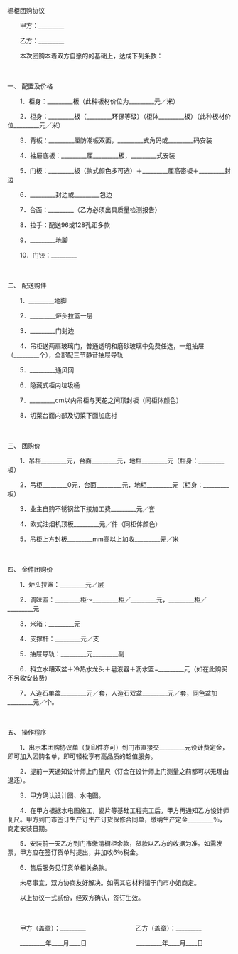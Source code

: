 



橱柜团购协议



 

　　甲方：_________　　

　　乙方：_________　　

　　本次团购本着双方自愿的的基础上，达成下列条款：

　　

一、
配置及价格

　　1．柜身：_________板（此种板材价位为_________元／米）

　　2．柜身：_________板（_________环保等级）（柜体_________板）（此种板材价位_________元／米）

　　3．背板：_________厘防潮板双面，_________式角码或_________码安装

　　4．抽屉底板：_________厘_________板，_________式安装

　　5．门板：_________板（款式颜色多可选）＋_________厘高密板＋_________封边

　　6．_________封边或_________包边

　　7．台面：_________（乙方必须出具质量检测报告）

　　8．拉手：配送96或128孔距多款

　　9．_________地脚

　　10．门铰：_________

　　

二、
配送购件

　　1．_________地脚

　　2．_________炉头拉篮一层

　　3．_________门封边

　　4．吊柜送两扇玻璃门，普通透明和磨砂玻璃中免费任选，一组抽屉（_________个），全部配三节静音抽屉导轨

　　5．_________通风网

　　6．隐藏式柜内垃圾桶

　　7．_________cm以内吊柜与天花之间顶封板（同柜体颜色）

　　8．切菜台面内部及切菜下面加底衬

　　

三、
团购价

　　1．吊柜_________元，台面_________元，地柜_________元（柜身：_________板）

　　2．吊柜_________0元，台面_________元，地柜_________元（柜身：_________板）

　　3．业主自购不锈钢盆下接加工费_________元／套

　　4．欧式油烟机顶板_________元／件（同柜体颜色）

　　5．吊柜上方封板_________mm高以上加收_________元／米

　　

四、
金件团购价

　　1．炉头拉篮：_________元／层

　　2．调味篮：_________柜～_________柜／_________元，_________柜／_________元

　　3．米箱：_________元

　　4．支撑杆：_________元／支

　　5．抽屉导轨：_________元_________副

　　6．科立水糟双盆＋冷热水龙头＋皂液器＋沥水篮=_________元（如在此购买不另收安装费）

　　7．人造石单盆_________元／套，人造石双盆_________元／套，同色盆加_________元／个。

　　

五、
操作程序

　　1．出示本团购协议单（复印件亦可）到门市直接交_________元设计费定金，即可加入团购名单，即可轻松享有高品质的超值服务。

　　2．提前一天通知设计师上门量尺（订金在设计师上门测量之前都可以无理由退还）。

　　3．甲方确认设计图、水电图。

　　4．在甲方根据水电图施工，瓷片等基础工程完工后，甲方再通知乙方设计师复尺。甲方到门市签订生产订生产订货保修合同单，缴纳生产定金_________％，商定安装日期。

　　5．安装前一天乙方到门市缴清橱柜余款，货款以乙方的收据为准。如需发票，甲方应在签订货单时提出，并加收6％税金。

　　6．售后服务见订货单相关条款。　　

　　未尽事宜，双方协商友好解决。如需其它材料请于门市小姐商定。　　

　　以上协议一式贰份，经双方确认，签订生效。

　　

　　甲方（盖章）：_________　　　　　　　　乙方（盖章）：_________　　

　　_________年____月____日　　　　　　　　_________年____月____日